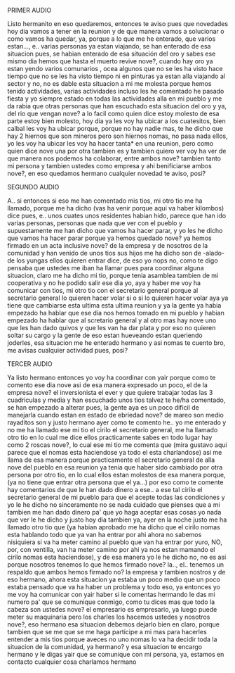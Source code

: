 PRIMER AUDIO

Listo hermanito en eso quedaremos, entonces te aviso pues que novedades hoy dia vamos a tener en la reunion y de que manera vamos a solucionar o como vamos ha quedar, ya, porque a lo que me he enterado, que varios estan..., e.. varias personas ya estan viajando, se han enterado de esa situacion pues, se habian enterado de esa situación del oro y sabes ese mismo dia hemos que hasta el muerto revive nove?, cuando hay oro ya estan yendo varios comunarios , ocea algunos que no se les ha visto hace tiempo que no se les ha visto tiempo ni en pinturas ya estan alla viajando al sector y no, no es dable esta situacion a mi me molesta porque hemos tenido actividades, varias actividades incluso les he comentado he pasado fiesta y yo siempre estado en todas las actividades alla en mi pueblo y me da rabia que otras personas que han escuchado esta situacion del oro y ya, del rio que vengan nove? a lo facil como quien dice estoy molesto de esa parte estoy bien molesto, hoy dia ya les voy ha ubicar a los cuatesitos, bien calbal les voy ha ubicar porque, porque no hay nadie mas, te he dicho que hay 2 hiernos que son mineros pero son hiernos nomas, no pasa nada ellos, yo les voy ha ubicar les voy ha hacer tanta* en una reunion, pero como quien dice nove una por otra tambien es y tambien quiero ver voy ha ver de que manera nos podemos ha colaborar, entre ambos nove? tambien tanto mi persona y tambien ustedes como empresa y ahi benificiarse ambos nove?, en eso quedamos hermano cualquier novedad te aviso, posi?

SEGUNDO AUDIO

A.. si entonces si eso me han comentado mis tios, mi otro tio me ha llamado, porque me ha dicho (vas ha venir porque aqui va haber kilombos) dice pues, e.. unos cuates unos residentes habian hido, parece que han ido varias personas, personas que nada que ver con el pueblo y supuestamente me han dicho que vamos ha hacer parar, y yo les he dicho que vamos ha hacer parar porque ya hemos quedado nove? ya hemos firmado en un acta inclusive nove? de la empresa y de nosotros de la comunidad y han venido de unos tios sus hijos me ha dicho son de -alado- de los yungas ellos quieren entrar dice, de eso yo nops no, como te digo pensaba que ustedes me iban ha llamar pues para coordinar alguna situacion, claro me ha dicho mi tio, porque tenia asamblea tambien de mi cooperativa y no he podido salir ese dia yo, aya y haber me voy ha comunicar con tios, mi otro tio con el secretario general porque al secretario general lo quieren hacer volar si o si lo quieren hacer volar aya ya tiene que cambiarse esta ultima esta ultima reunion y ya la gente ya habia empezado ha hablar que ese dia nos hemos tomado en mi pueblo y habian empezado ha hablar que al scretario general y al otro mas hay nove uno que les han dado quivos y que les van ha dar plata y por eso no quieren soltar su cargo y la gente de eso estan hueveando estan queriendo joderles, esa situacion me he enterado hermano y asi nomas te cuento bro, me avisas cualquier actividad pues, posi?

TERCER AUDIO

Ya listo hermano entonces yo voy ha coordinar con yair porque como te comento ese dia nove asi de esa manera expresado un poco, el de la empresa nove? el inversionista el ever y que quiere trabajar todas las 3 cuadriculas y media y han escuchado unos tios talvez te he/ha comentado, se han empezado a alterar pues, la gente aya es un poco dificil de manejarla cuando estan en estado de ebriedad nove? de mareo son medio rayaditos son y justo hermano ayer como te comento he.. yo me enterado y no me ha llamado ese mi tio el cirilo el secretario general, me ha llamado otro tio en lo cual me dice ellos practicamente sabes en todo lugar hay como 2 roscas nove?, lo cual ese mi tio me comenta que (mira gustavo aqui parece que el nomas esta haciendose ya todo el esta charlandose) asi me llama de esa manera porque practicamente el secretario general de alla nove del pueblo en esa reunion ya tenia que haber sido cambiado por otra persona por otro tio, en lo cual ellos estan molestos de esa manera porque, (ya no tiene que entrar otra persona que el ya...) por eso como te comente hay comentarios de que le han dado dinero a ese.. a ese tal cirilo el secretario general de mi pueblo para que el acepte todas las condiciones y yo le he dicho no sinceramente no se nada cuidado que pienses que a mi tambien me han dado dinero pa' que yo haga aceptar esas cosas yo nada que ver le he dicho y justo hoy dia tambien ya, ayer en la noche justo me ha llamado otro tio que (ya habian aprobado me ha dicho que el cirilo nomas esta hablando todo que ya van ha entrar por ahi ahora no sabemos nisiquiera si va ha meter camino al pueblo que van ha entrar por yuro, NO, por, con ventilla, van ha meter camino por ahi ya nos estan mamando el cirilo nomas esta haciendose), y de esa manera yo le he dicho no, no es asi porque nosotros tenemos lo que hemos firmado nove? la.., el.. tenemos un respaldo que ambos hemos firmado no? la empresa y tambien nostros y de eso hermano, ahora esta situacion ya estaba un poco medio que un poco estaba pensado que va ha haber un problema y todo eso, ya entonces yo me voy ha comunicar con yair haber si le comentas hermando le das mi numero pa' que se comunique conmigo, como tu dices mas que todo la cabeza son ustedes nove? el empresario es empresario, ya luego puede meter su maquinaria pero los charles los hacemos ustedes y nosotros nove?, eso hermano esa situacion debemos dejarlo bien en claro, porque tambien que se me que se me haga participe a mi mas para hacerles entender a mis tios porque aveces no uno nomas lo va ha decidir toda la situacion de la comunidad, ya hermano? y esa situacion te encargo hermano y le digas yair que se comunique con mi persona, ya, estamos en contacto cualquier cosa charlamos hermano